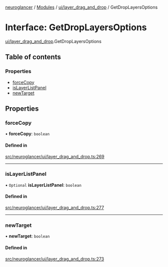 [neuroglancer](../README.md) / [Modules](../modules.md) / [ui/layer\_drag\_and\_drop](../modules/ui_layer_drag_and_drop.md) / GetDropLayersOptions

# Interface: GetDropLayersOptions

[ui/layer_drag_and_drop](../modules/ui_layer_drag_and_drop.md).GetDropLayersOptions

## Table of contents

### Properties

- [forceCopy](ui_layer_drag_and_drop.GetDropLayersOptions.md#forcecopy)
- [isLayerListPanel](ui_layer_drag_and_drop.GetDropLayersOptions.md#islayerlistpanel)
- [newTarget](ui_layer_drag_and_drop.GetDropLayersOptions.md#newtarget)

## Properties

### forceCopy

• **forceCopy**: `boolean`

#### Defined in

[src/neuroglancer/ui/layer_drag_and_drop.ts:269](https://github.com/ActiveBrainAtlas2/neuroglancer/blob/1beb5d34/src/neuroglancer/ui/layer_drag_and_drop.ts#L269)

___

### isLayerListPanel

• `Optional` **isLayerListPanel**: `boolean`

#### Defined in

[src/neuroglancer/ui/layer_drag_and_drop.ts:277](https://github.com/ActiveBrainAtlas2/neuroglancer/blob/1beb5d34/src/neuroglancer/ui/layer_drag_and_drop.ts#L277)

___

### newTarget

• **newTarget**: `boolean`

#### Defined in

[src/neuroglancer/ui/layer_drag_and_drop.ts:273](https://github.com/ActiveBrainAtlas2/neuroglancer/blob/1beb5d34/src/neuroglancer/ui/layer_drag_and_drop.ts#L273)
